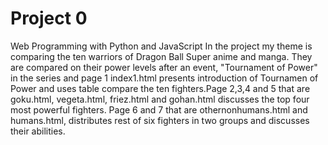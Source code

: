 # Project 0

Web Programming with Python and JavaScript
In the project my theme is comparing the ten warriors of Dragon Ball Super anime and manga. They are compared on their power levels after an event,
"Tournament of Power" in the series and page 1 index1.html presents introduction of Tournamen of Power and uses table compare the ten fighters.Page
2,3,4 and 5 that are goku.html, vegeta.html, friez.html and gohan.html discusses the top four most powerful fighters. Page 6 and 7 that are
othernonhumans.html and humans.html, distributes rest of six fighters in two groups and discusses their abilities.
